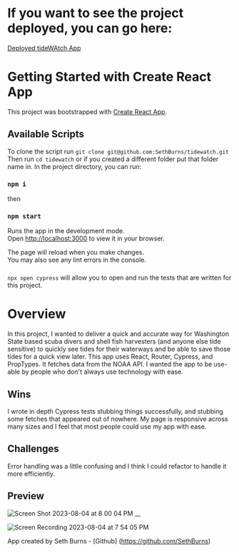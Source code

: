 # If you want to see the project deployed, you can go here:
[Deployed tideWAtch App](https://tidewatch.vercel.app)

# Getting Started with Create React App
This project was bootstrapped with [Create React App](https://github.com/facebook/create-react-app).

## Available Scripts
To clone the script run `git clone git@github.com:SethBurns/tidewatch.git`
Then run `cd tidewatch` or if you created a different folder put that folder name in.
In the project directory, you can run:
### `npm i`
then
### `npm start`

Runs the app in the development mode.\
Open [http://localhost:3000](http://localhost:3000) to view it in your browser.

The page will reload when you make changes.\
You may also see any lint errors in the console.

### 
`npx open cypress` will allow you to open and run the tests that are written for this project.

# Overview
In this project, I wanted to deliver a quick and accurate way for Washington State based scuba divers and shell fish harvesters (and anyone else tide sensitive) to quickly see tides for their waterways and be able to save those tides for a quick view later. This app uses React, Router, Cypress, and PropTypes. It fetches data from the NOAA API. I wanted the app to be use-able by people who don't always use technology with ease.

## Wins
I wrote in depth Cypress tests stubbing things successfully, and stubbing some fetches that appeared out of nowhere.
My page is responsive across many sizes and I feel that most people could use my app with ease.

## Challenges
Error handling was a little confusing and I think I could refactor to handle it more efficiently.

## Preview
![Screen Shot 2023-08-04 at 8 00 04 PM](https://github.com/SethBurns/tidewatch/assets/123792434/e4689cbf-ecf7-4978-98dd-2ed9129125f2)
__

![Screen Recording 2023-08-04 at 7 54 05 PM](https://github.com/SethBurns/tidewatch/assets/123792434/2d9c48e8-9e87-4ac9-9d7c-2c432e87bf4b)


App created by Seth Burns - [Github] (https://github.com/SethBurns)

